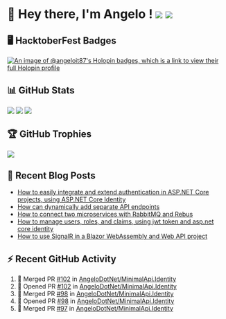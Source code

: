# 👋 Hey there, I'm Angelo ! ![](https://img.shields.io/badge/Intel-Core_i5_12th-0071C5?style=for-the-badge&logo=intel&logoColor=white) <a href="https://www.buymeacoffee.com/angelodotnet" target="_blank"><img src="https://img.shields.io/badge/Buy%20Me%20A%20Coffee-FFDD00.svg?style=for-the-badge&logo=Buy-Me-A-Coffee&logoColor=black"></a>

## 🖥️ HacktoberFest Badges
[![An image of @angeloit87's Holopin badges, which is a link to view their full Holopin profile](https://holopin.me/angeloit87)](https://holopin.io/@angeloit87)

## 📊 GitHub Stats
<!--
![](https://github-readme-stats.vercel.app/api?username=angelodotnet&theme=dracula&show_icons=true&hide_border=true&count_private=true)
-->
![](http://github-profile-summary-cards.vercel.app/api/cards/profile-details?username=angelodotnet&theme=default)
![](http://github-profile-summary-cards.vercel.app/api/cards/repos-per-language?username=angelodotnet&theme=default)
![](http://github-profile-summary-cards.vercel.app/api/cards/most-commit-language?username=angelodotnet&theme=default)
<!--
![](http://github-profile-summary-cards.vercel.app/api/cards/stats?username=angelodotnet&theme=default)
![](http://github-profile-summary-cards.vercel.app/api/cards/productive-time?username=angelodotnet&theme=default&utcOffset=2)
-->

## 🏆 GitHub Trophies
<img src="https://github-profile-trophy.vercel.app/?username=AngeloDotNet&no-frame=false&no-bg=false&margin-w=4&row=1" />

## 📝 Recent Blog Posts  
<!-- BLOG-POST-LIST:START -->
- [How to easily integrate and extend authentication in ASP.NET Core projects, using ASP.NET Core Identity](https://dev.to/angelodotnet/how-to-easily-integrate-and-extend-authentication-in-aspnet-core-projects-using-aspnet-core-130p)
- [How can dynamically add separate API endpoints](https://dev.to/angelodotnet/how-can-dynamically-add-separate-api-endpoints-4h56)
- [How to connect two microservices with RabbitMQ and Rebus](https://dev.to/angelodotnet/how-to-connect-two-microservices-with-rabbitmq-and-rebus-278)
- [How to manage users, roles, and claims, using jwt token and asp.net core identity](https://dev.to/angelodotnet/how-to-manage-roles-permissions-and-more-using-jwt-token-and-aspnet-core-identity-11k0)
- [How to use SignalR in a Blazor WebAssembly and Web API project](https://dev.to/angelodotnet/how-to-use-signalr-in-a-blazor-webassembly-and-web-api-project-27cp)
<!-- BLOG-POST-LIST:END -->

## ⚡ Recent GitHub Activity
<!--START_SECTION:activity-->
1. 🎉 Merged PR [#102](https://github.com/AngeloDotNet/MinimalApi.Identity/pull/102) in [AngeloDotNet/MinimalApi.Identity](https://github.com/AngeloDotNet/MinimalApi.Identity)
2. 💪 Opened PR [#102](https://github.com/AngeloDotNet/MinimalApi.Identity/pull/102) in [AngeloDotNet/MinimalApi.Identity](https://github.com/AngeloDotNet/MinimalApi.Identity)
3. 🎉 Merged PR [#98](https://github.com/AngeloDotNet/MinimalApi.Identity/pull/98) in [AngeloDotNet/MinimalApi.Identity](https://github.com/AngeloDotNet/MinimalApi.Identity)
4. 💪 Opened PR [#98](https://github.com/AngeloDotNet/MinimalApi.Identity/pull/98) in [AngeloDotNet/MinimalApi.Identity](https://github.com/AngeloDotNet/MinimalApi.Identity)
5. 🎉 Merged PR [#97](https://github.com/AngeloDotNet/MinimalApi.Identity/pull/97) in [AngeloDotNet/MinimalApi.Identity](https://github.com/AngeloDotNet/MinimalApi.Identity)
<!--END_SECTION:activity-->
